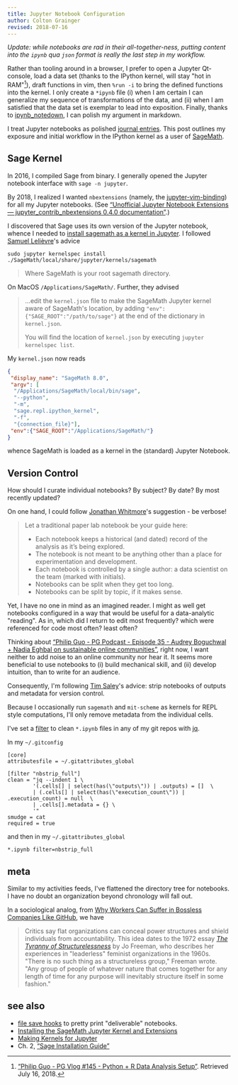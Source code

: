 ```yaml
---
title: Jupyter Notebook Configuration
author: Colton Grainger
revised: 2018-07-16
---
```


*Update: while notebooks are rad in their all-together-ness, putting content into the `ipynb` qua `json` format is really the last step in my workflow.*

Rather than tooling around in a browser, I prefer to open a Jupyter Qt-console, load a data set (thanks to the IPython kernel, will stay "hot in RAM"[^hot]), draft functions in vim, then `%run -i` to bring the defined functions into the kernel. I only create a `*ipynb` file (i) when I am certain I can generalize my sequence of transformations of the data, and (ii) when I am satisfied that the data set is exemplar to lead into exposition. Finally, thanks to [ipynb_notedown](https://github.com/goerz/ipynb_notedown.vim), I can polish my argument in markdown.

[^hot]: [“Philip Guo - PG Vlog #145 - Python + R Data Analysis Setup”](http://pgbovine.net/PG-Vlog-145-python-r-data-analysis-setup.htm). Retrieved July 16, 2018.

I treat Jupyter notebooks as polished [journal entries](journal-keeping). This post outlines my exposure and initial workflow in the IPython kernel as a user of [SageMath](https://en.wikipedia.org/wiki/SageMath).

## Sage Kernel

In 2016, I compiled Sage from binary. I generally opened the Jupyter notebook interface with `sage -n jupyter`.

By 2018, I realized I wanted `nbextensions` (namely, the [jupyter-vim-binding](https://github.com/lambdalisue/jupyter-vim-binding)) for all my Jupyter notebooks. (See [“Unofficial Jupyter Notebook Extensions — jupyter_contrib_nbextensions 0.4.0 documentation”](http://jupyter-contrib-nbextensions.readthedocs.io/en/latest/).)

I discovered that Sage uses its own version of the Jupyter notebook, whence I needed to [install sagemath as a kernel in Jupyter](https://stackoverflow.com/questions/39296020/how-to-install-sagemath-kernel-in-jupyter). I followed [Samuel Lelièvre](https://stackoverflow.com/users/3827575/samuel-leli%c3%a8vre)'s advice 

```shell
sudo jupyter kernelspec install ./SageMath/local/share/jupyter/kernels/sagemath
```

> Where SageMath is your root sagemath directory.

On MacOS `/Applications/SageMath/`. Further, they advised

> ...edit the `kernel.json` file to make the SageMath Jupyter kernel aware of SageMath's location, by adding `"env":{"SAGE_ROOT":"/path/to/sage"}` at the end of the dictionary in `kernel.json`. 
>
> You will find the location of `kernel.json` by executing `jupyter kernelspec list`.

My `kernel.json` now reads

```json
{
 "display_name": "SageMath 8.0", 
 "argv": [
  "/Applications/SageMath/local/bin/sage", 
  "--python", 
  "-m", 
  "sage.repl.ipython_kernel", 
  "-f", 
  "{connection_file}"], 
 "env":{"SAGE_ROOT":"/Applications/SageMath/"}
}
```

whence SageMath is loaded as a kernel in the (standard) Jupyter Notebook.

## Version Control

How should I curate individual notebooks? By subject? By date? By most recently updated?

On one hand, I could follow [Jonathan Whitmore](https://svds.com/jupyter-notebook-best-practices-for-data-science/)'s suggestion - be verbose!

> Let a traditional paper lab notebook be your guide here:
> 
> - Each notebook keeps a historical (and dated) record of the analysis as it’s being explored.
> - The notebook is not meant to be anything other than a place for experimentation and development.
> - Each notebook is controlled by a single author: a data scientist on the team (marked with initials).
> - Notebooks can be split when they get too long.
> - Notebooks can be split by topic, if it makes sense.

Yet, I have no one in mind as an imagined reader. I might as well get notebooks
configured in a way that would be useful for a data-analytic "reading". As in,
which did I return to edit most frequently? which were referenced for code most
often? least often?

Thinking about [“Philip Guo - PG Podcast - Episode 35 - Audrey Boguchwal + Nadia Eghbal on sustainable online communities”](http://pgbovine.net/PG-Podcast-35-Audrey-Boguchwal-and-Nadia-Eghbal.htm), right now, I want neither to add noise to an online community nor hear it. It seems more beneficial to use notebooks to (i) build mechanical skill, and (ii) develop intuition, than to write for an audience.

Consequently, I'm following [Tim Saley](http://timstaley.co.uk/posts/making-git-and-jupyter-notebooks-play-nice/)'s advice: strip notebooks of outputs and metadata for version control.

Because I occasionally run `sagemath` and `mit-scheme` as kernels for REPL style computations, I'll only remove metadata from the individual cells. 

I've set a [filter](https://git-scm.com/docs/gitattributes#__code_filter_code) to clean `*.ipynb` files in any of my git repos with [jq](https://stedolan.github.io/jq/).

In my `~/.gitconfig`

```shell
[core]
attributesfile = ~/.gitattributes_global

[filter "nbstrip_full"]
clean = "jq --indent 1 \
        '(.cells[] | select(has(\"outputs\")) | .outputs) = []  \
        | (.cells[] | select(has(\"execution_count\")) | .execution_count) = null  \
        | .cells[].metadata = {} \
        '"
smudge = cat
required = true
```

and then in my `~/.gitattributes_global`

```config
*.ipynb filter=nbstrip_full
```

## meta

Similar to my activities feeds, I've flattened the directory tree for notebooks. I have no doubt an organization beyond chronology will fall out.

In a sociological analog, from [Why Workers Can Suffer in Bossless Companies Like GitHub](https://www.wired.com/2014/03/tyranny-flatness/), we have

> Critics say flat organizations can conceal power structures and shield individuals from accountability. This idea dates to the 1972 essay *[The Tyranny of Structurelessness](http://www.jofreeman.com/joreen/tyranny.htm)* by Jo Freeman, who describes her experiences in "leaderless" feminist organizations in the 1960s. "There is no such thing as a structureless group," Freeman wrote. "Any group of people of whatever nature that comes together for any length of time for any purpose will inevitably structure itself in some fashion."

## see also

- [file save hooks](http://jupyter-notebook.readthedocs.io/en/latest/extending/savehooks.html) to pretty print "deliverable" notebooks.
- [Installing the SageMath Jupyter Kernel and Extensions](http://doc.sagemath.org/html/en/reference/repl/sage/repl/ipython_kernel/install.html)
- [Making Kernels for Jupyter](http://jupyter-client.readthedocs.io/en/stable/kernels.html)
- Ch. 2, [“Sage Installation Guide”](http://doc.sagemath.org/pdf/en/installation/installation.pdf)
